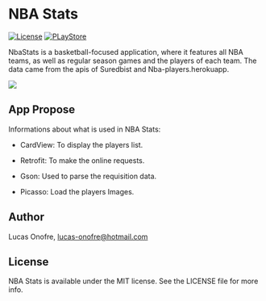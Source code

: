 NBA Stats
===========

[![License](https://img.shields.io/badge/License-MIT-green.svg)](https://github.com/LucasOnofre/NbaStats/blob/master/LICENSE)
[![PLayStore](https://img.shields.io/badge/PlayStore-1.1-blue.svg)](https://play.google.com/store/apps/details?id=com.onoffice.lucas.nbastats)

NbaStats is a basketball-focused application, where it features all NBA teams, as well as regular season games and
the players of each team. The data came from the apis of Suredbist and Nba-players.herokuapp.
 
![](https://media.giphy.com/media/8JTDhb8CMWXClzWGpL/giphy.gif)

## App Propose

Informations about what is used in NBA Stats: 

- CardView: To display the players list.

- Retrofit: To make the online requests.

- Gson: Used to parse the requisition data.

- Picasso: Load the players Images.


## Author

Lucas Onofre, lucas-onofre@hotmail.com

## License

NBA Stats is available under the MIT license. See the LICENSE file for more info.
